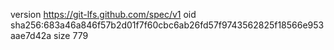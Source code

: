 version https://git-lfs.github.com/spec/v1
oid sha256:683a46a846f57b2d01f7f60cbc6ab26fd57f9743562825f18566e953aae7d42a
size 779
